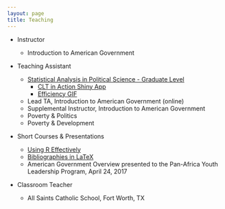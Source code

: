 ```yaml
---
layout: page
title: Teaching
---
```

* Instructor
    + Introduction to American Government

* Teaching Assistant
    + [Statistical Analysis in Political Science - Graduate Level](https://github.com/bapfeld/stats-1)
        + [CLT in Action Shiny App](https://brendan-apfeld.shinyapps.io/CLT-in-action/)
        + [Efficiency GIF](http://www.brendanapfeld.com/stats1/estimators)
    + Lead TA, Introduction to American Government (online)
    + Supplemental Instructor, Introduction to American Government
    + Poverty & Politics
    + Poverty & Development

* Short Courses & Presentations
    + [Using R Effectively](https://github.com/bapfeld/using-r-effectively)
    + [Bibliographies in LaTeX](http://www.brendanapfeld.com/presentations/latex-bib/latex_bibs.html)
    + American Government Overview presented to the Pan-Africa Youth Leadership Program, April 24, 2017

* Classroom Teacher
    + All Saints Catholic School, Fort Worth, TX
